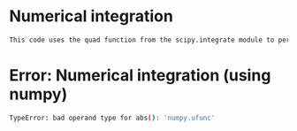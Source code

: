 # Numerical integration

```bash
This code uses the quad function from the scipy.integrate module to perform numerical integration. Make sure you have NumPy and SciPy installed (pip install numpy scipy).
```

# Error: Numerical integration (using numpy)
```bash
TypeError: bad operand type for abs(): 'numpy.ufunc'
```
